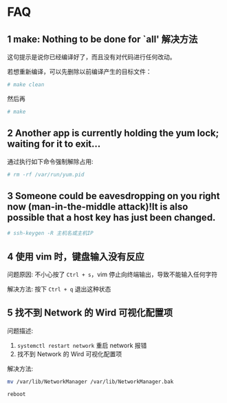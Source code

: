 # FAQ

## 1 make: Nothing to be done for `all' 解决方法

这句提示是说你已经编译好了，而且没有对代码进行任何改动。

若想重新编译，可以先删除以前编译产生的目标文件：

```bash
# make clean
```

然后再

```bash
# make
```

## 2 Another app is currently holding the yum lock; waiting for it to exit...

通过执行如下命令强制解除占用:

```bash
# rm -rf /var/run/yum.pid
```

## 3 Someone could be eavesdropping on you right now (man-in-the-middle attack)!It is also possible that a host key has just been changed.

```bash
# ssh-keygen -R 主机名或主机IP
```

## 4 使用 vim 时，键盘输入没有反应

问题原因: 不小心按了 ```Ctrl + s```，vim 停止向终端输出，导致不能输入任何字符

解决方法: 按下 ```Ctrl + q``` 退出这种状态

## 5 找不到 Network 的 Wird 可视化配置项

问题描述: 

1. ```systemctl restart network``` 重启 network 报错
2. 找不到 Network 的 Wird 可视化配置项

解决方法:

```bash
mv /var/lib/NetworkManager /var/lib/NetworkManager.bak

reboot
```
